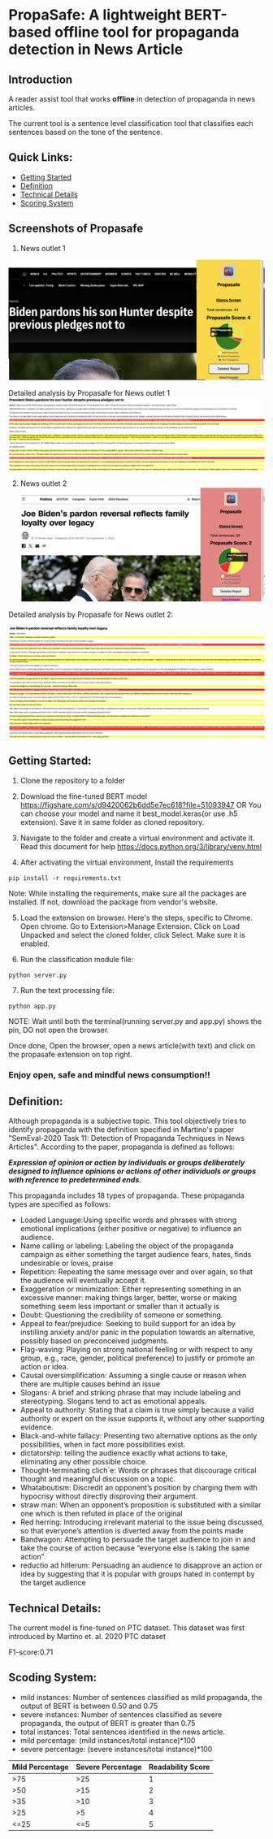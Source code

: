 
# PropaSafe: A lightweight BERT-based offline tool for propaganda detection in News Article

## Introduction

A reader assist tool that works **offline** in detection of propaganda in news articles. 

The current tool is a sentence level classification tool that classifies each sentences based on the tone of the sentence. 

## Quick Links:

* [Getting Started](#Getting-Stared)
* [Definition](#Definition)
* [Technical Details](#Technical-Details)
* [Scoring System](#Scoring-System)

## Screenshots of Propasafe

1) News outlet 1

![alt text](https://github.com/wewakesharma/propasafe/blob/master/screenshots/a.png "Logo Title Text 1")

Detailed analysis by Propasafe for News outlet 1
![alt text](https://github.com/wewakesharma/propasafe/blob/master/screenshots/a_details.png "Logo Title Text 1")

2) News outlet 2
![alt text](https://github.com/wewakesharma/propasafe/blob/master/screenshots/b.png "Logo Title Text 1")

Detailed analysis by Propasafe for News outlet 2:

![alt text](https://github.com/wewakesharma/propasafe/blob/master/screenshots/b_details.png "Logo Title Text 1")

## Getting Started:

1) Clone the repository to a folder

2) Download the fine-tuned BERT model https://figshare.com/s/d9420062b6dd5e7ec618?file=51093947 
OR 
You can choose your model and name it best_model.keras(or use .h5 extension). Save it in same folder as cloned repository.

3) Navigate to the folder and create a virtual environment and activate it. Read this document for help https://docs.python.org/3/library/venv.html

4) After activating the virtual environment, Install the requirements

```
pip install -r requirements.txt
```
Note: While installing the requirements, make sure all the packages are installed. If not, download the package from vendor's website. 

5) Load the extension on browser. Here's the steps, specific to Chrome. 
Open chrome. Go to Extension>Manage Extension. 
Click on Load Unpacked and select the cloned folder, click Select.
Make sure it is enabled.

6) Run the classification module file:

```
python server.py
```

7) Run the text processing file:

```
python app.py
```

NOTE: Wait until both the terminal(running server.py and app.py) shows the pin, DO not open the browser.

Once done, Open the browser, open a news article(with text) and click on the propasafe extension on top right.

### Enjoy open, safe and mindful news consumption!!

## Definition:

Although propaganda is a subjective topic. This tool objectively tries to identify propaganda with the definition specified in Martino's paper "SemEval-2020 Task 11: Detection of Propaganda Techniques in News Articles". According to the paper, propaganda is defined as follows:

***Expression of opinion or action by individuals or groups deliberately designed to
influence opinions or actions of other individuals or groups with reference to predetermined ends.***

This propaganda includes 18 types of propaganda. These propaganda types are specified as follows:

* Loaded Language:Using specific words and phrases with strong emotional implications (either positive or negative) to influence an audience.
* Name calling or labeling: Labeling the object of the propaganda campaign as either something the target audience fears, hates, finds undesirable or loves, praise
* Repetition: Repeating the same message over and over again, so that the audience will eventually accept it.
* Exaggeration or minimization: Either representing something in an excessive manner: making
things larger, better, worse or making something seem less important or smaller than it actually is 
* Doubt: Questioning the credibility of someone or something.
* Appeal to fear/prejudice: Seeking to build support for an idea by instilling anxiety and/or panic in
the population towards an alternative, possibly based on preconceived judgments.
* Flag-waving: Playing on strong national feeling or with respect to any group, e.g., race, gender,
political preference) to justify or promote an action or idea.
* Causal oversimplification: Assuming a single cause or reason when there are multiple causes behind
an issue
* Slogans: A brief and striking phrase that may include labeling and stereotyping. Slogans tend to act as emotional appeals.
* Appeal to authority: Stating that a claim is true simply because a valid authority or expert on the issue supports it, without any other supporting evidence.
* Black-and-white fallacy: Presenting two alternative options as the only possibilities, when in fact more possibilities exist.
* dictatorship: telling the audience
exactly what actions to take, eliminating any other possible choice.
* Thought-terminating clich´e: Words or phrases that discourage critical thought and meaningful discussion on a topic.
* Whataboutism: Discredit an opponent’s position by charging them with hypocrisy without directly disproving their argument.
* straw man: When an opponent’s proposition is substituted with a similar one which is then refuted in place of the original 
* Red herring: Introducing irrelevant material to the issue being discussed, so that everyone’s attention is diverted away from the points made 
* Bandwagon: Attempting to persuade the target audience to join in and take the
course of action because “everyone else is taking the same action”
* reductio ad hitlerum: Persuading an audience to disapprove an action or idea by suggesting that it is popular with groups hated in contempt by the target audience

## Technical Details:

The current model is fine-tuned on PTC dataset. This dataset was first introduced by Martino et. al. 2020 PTC dataset

F1-score:0.71

## Scoding System:

* mild instances: Number of sentences classified as mild propaganda, the output of BERT is between 0.50 and 0.75
* severe instances: Number of sentences classified as severe propaganda, the output of BERT is greater than 0.75
* total instances: Total sentences identified in the news article.
* mild percentage: (mild instances/total instance)\*100 
* severe percentage: (severe instances/total instance)\*100


| Mild Percentage  | Severe Percentage | Readability Score |
| ------------- | ------------- | ------------- |
| >75  | >25  |1|
| >50  | >15  |2|
| >35  | >10  |3|
| >25  | >5  |4|
| <=25  | <=5  |5|